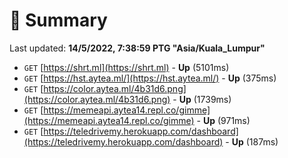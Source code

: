 # 📖 Summary
Last updated: **14/5/2022, 7:38:59 PTG "Asia/Kuala_Lumpur"**

- `GET` [https://shrt.ml](https://shrt.ml) - **Up** (5101ms)
- `GET` [https://hst.aytea.ml/](https://hst.aytea.ml/) - **Up** (375ms)
- `GET` [https://color.aytea.ml/4b31d6.png](https://color.aytea.ml/4b31d6.png) - **Up** (1739ms)
- `GET` [https://memeapi.aytea14.repl.co/gimme](https://memeapi.aytea14.repl.co/gimme) - **Up** (971ms)
- `GET` [https://teledrivemy.herokuapp.com/dashboard](https://teledrivemy.herokuapp.com/dashboard) - **Up** (187ms)
